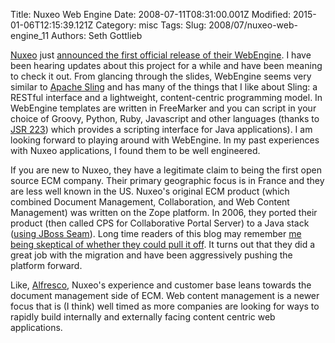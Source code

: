 Title: Nuxeo Web Engine
Date: 2008-07-11T08:31:00.001Z
Modified: 2015-01-06T12:15:39.121Z
Category: misc
Tags: 
Slug: 2008/07/nuxeo-web-engine_11
Authors: Seth Gottlieb

[Nuxeo](http://www.nuxeo.com/) just [announced the first official release of their WebEngine](http://blogs.nuxeo.com/sections/blogs/fermigier/2008_07_11_first-release-nuxeo-webengine).  I have been hearing updates about this project for a while and have been meaning to check it out.  From glancing through the slides, WebEngine seems very similar to [Apache Sling](http://incubator.apache.org/sling/site/index.html) and has many of the things that I like about Sling: a RESTful interface and a lightweight, content-centric programming model. In WebEngine templates are written in FreeMarker and you can script in your choice of Groovy, Python, Ruby, Javascript and other languages (thanks to [JSR 223](http://java.sun.com/developer/technicalArticles/J2SE/Desktop/scripting/)) which provides a scripting interface for Java applications).  I am looking forward to playing around with WebEngine.  In my past experiences with Nuxeo applications, I found them to be well engineered.  
  
If you are new to Nuxeo, they have a legitimate claim to being the first open source ECM company.   Their primary geographic focus is in France and they are less well known in the US.  Nuxeo's original ECM product (which combined Document Management, Collaboration, and Web Content Management) was written on the Zope platform.  In 2006, they ported their product (then called CPS for Collaborative Portal Server) to a Java stack ([using JBoss Seam](http://www.slideshare.net/sfermigier/nuxeo-ep-5-a-seam-case-study/)).  Long time readers of this blog may remember [me being skeptical of whether they could pull it off](http://blog.contenthere.net/2006/09/nuxeo-cps-switching-to-java.html).  It turns out that they did a great job with the migration and have been aggressively pushing the platform forward.   
  
Like, [Alfresco](http://www.alfresco.com), Nuxeo's experience and customer base leans towards the document management side of ECM.  Web content management is a newer focus that is (I think) well timed as more companies are looking for ways to rapidly build internally and externally facing content centric web applications.
